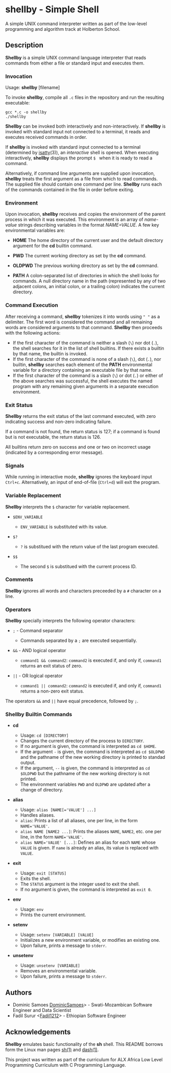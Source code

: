 # shellby - Simple Shell

A simple UNIX command interpreter written as part of the low-level programming and algorithm track at Holberton School.

## Description

**Shellby** is a simple UNIX command language interpreter that reads commands from either a file or standard input and executes them.

### Invocation
Usage: **shellby** [filename]

To invoke **shellby**, compile all `.c` files in the repository and run the resulting executable:

```
gcc *.c -o shellby
./shellby
```

**Shellby** can be invoked both interactively and non-interactively. If **shellby** is invoked with standard input not connected to a terminal, it reads and executes received commands in order.

If **shellby** is invoked with standard input connected to a terminal (determined by [isatty](https://linux.die.net/man/3/isatty)(3)), an *interactive* shell is opened. When executing interactively, **shellby** displays the prompt `$ ` when it is ready to read a command.

Alternatively, if command line arguments are supplied upon invocation, **shellby** treats the first argument as a file from which to read commands. The supplied file should contain one command per line. **Shellby** runs each of the commands contained in the file in order before exiting.

### Environment
Upon invocation, **shellby** receives and copies the environment of the parent process in which it was executed. This environment is an array of *name-value* strings describing variables in the format *NAME=VALUE*. A few key environmental variables are:
* **HOME**
The home directory of the current user and the default directory argument for the **cd** builtin command.

* **PWD**
The current working directory as set by the **cd** command.

* **OLDPWD**
The previous working directory as set by the **cd** command.

* **PATH**
A colon-separated list of directories in which the shell looks for commands. A null directory name in the path (represented by any of two adjacent colons, an initial colon, or a trailing colon) indicates the current directory.

### Command Execution
After receiving a command, **shellby** tokenizes it into words using `" "` as a delimiter. The first word is considered the command and all remaining words are considered arguments to that command. **Shellby** then proceeds with the following actions:
* If the first character of the command is neither a slash (`\`) nor dot (`.`), the shell searches for it in the list of shell builtins. If there exists a builtin by that name, the builtin is invoked.
* If the first character of the command is none of a slash (`\`), dot (`.`), nor builtin, **shellby** searches each element of the **PATH** environmental variable for a directory containing an executable file by that name.
* If the first character of the command is a slash (`\`) or dot (`.`) or either of the above searches was successful, the shell executes the named program with any remaining given arguments in a separate execution environment.

### Exit Status
**Shellby** returns the exit status of the last command executed, with zero indicating success and non-zero indicating failure.

If a command is not found, the return status is 127; if a command is found but is not executable, the return status is 126.

All builtins return zero on success and one or two on incorrect usage (indicated by a corresponding error message).

### Signals
While running in interactive mode, **shellby** ignores the keyboard input `Ctrl+c`. Alternatively, an input of end-of-file (`Ctrl+d`) will exit the program. 

### Variable Replacement
**Shellby** interprets the `$` character for variable replacement.
* `$ENV_VARIABLE`
  * `ENV_VARIABLE` is substituted with its value.

* `$?`
  * `?` is substitued with the return value of the last program executed.

* `$$`
  * The second `$` is substitued with the current process ID.

### Comments
**Shellby** ignores all words and characters preceeded by a `#` character on a line.

### Operators
**Shellby** specially interprets the following operator characters:
* `;` - Command separator
  * Commands separated by a `;` are executed sequentially.

* `&&` - AND logical operator
  * `command1 && command2`: `command2` is executed if, and only if, `command1` returns an exit status of zero.

* `||` - OR logical operator
  * `command1 || command2`: `command2` is executed if, and only if, `command1` returns a non-zero exit status.

The operators `&&` and `||` have equal precedence, followed by `;`.

### Shellby Builtin Commands
* **cd**
  * Usage: `cd [DIRECTORY]`
  * Changes the current directory of the process to `DIRECTORY`.
  * If no argument is given, the command is interpreted as `cd $HOME`.
  * If the argument `-` is given, the command is interpreted as `cd $OLDPWD` and the pathname of the new working directory is printed to standad output.
  * If the argument, `--` is given, the command is interpreted as `cd $OLDPWD` but the pathname of the new working directory is not printed.
  * The environment variables `PWD` and `OLDPWD` are updated after a change of directory.

* **alias**
  * Usage: `alias [NAME[='VALUE'] ...]`
  * Handles aliases.
  * `alias`: Prints a list of all aliases, one per line, in the form `NAME='VALUE'`.
  * `alias NAME [NAME2 ...]`: Prints the aliases `NAME`, `NAME2`, etc. one per line, in the form `NAME='VALUE'`.
  * `alias NAME='VALUE' [...]`: Defines an alias for each `NAME` whose `VALUE` is given. If `name` is already an alias, its value is replaced with `VALUE`.

* **exit**
  * Usage: `exit [STATUS]`
  * Exits the shell.
  * The `STATUS` argument is the integer used to exit the shell.
  * If no argument is given, the command is interpreted as `exit 0`.

* **env**
  * Usage: `env`
  * Prints the current environment.

* **setenv**
  * Usage: `setenv [VARIABLE] [VALUE]`
  * Initializes a new environment variable, or modifies an existing one.
  * Upon failure, prints a message to `stderr`.

* **unsetenv**
  * Usage: `unsetenv [VARIABLE]`
  * Removes an environmental variable.
  * Upon failure, prints a message to `stderr`.

## Authors
* Dominic Samoes [DominicSamoes](https://www.linkedin.com/in/dominic-samo-754014187/)> - Swati-Mozambican Software Engineer and Data Scientist
* Fadil Surur <[Fadil1212](https://github.com/Fadil1212)> - Ethiopian Software Engineer

## Acknowledgements
**Shellby** emulates basic functionality of the **sh** shell. This README borrows form the Linux man pages [sh(1)](https://linux.die.net/man/1/sh) and [dash(1)](https://linux.die.net/man/1/dash).

This project was written as part of the curriculum for ALX Africa Low Level Programming Curriculum with C Programming Language.
